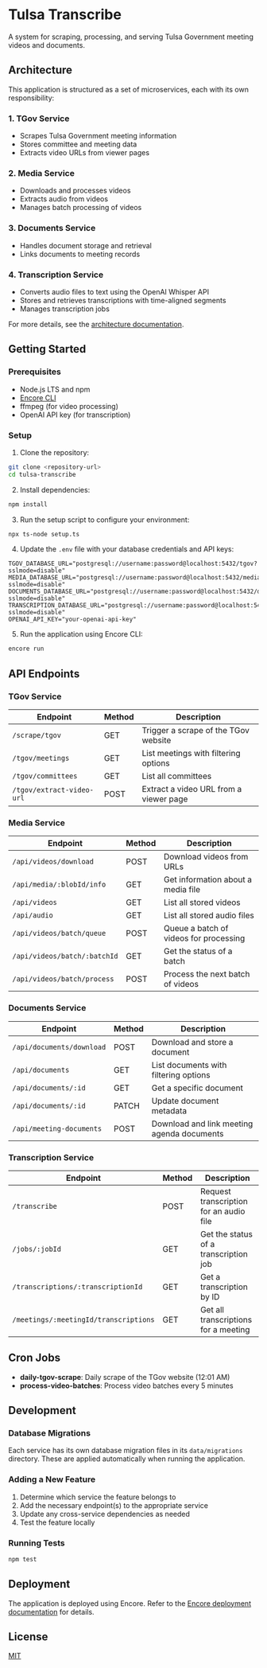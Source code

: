 # Tulsa Transcribe

A system for scraping, processing, and serving Tulsa Government meeting videos and documents.

## Architecture

This application is structured as a set of microservices, each with its own responsibility:

### 1. TGov Service
- Scrapes Tulsa Government meeting information
- Stores committee and meeting data
- Extracts video URLs from viewer pages

### 2. Media Service
- Downloads and processes videos
- Extracts audio from videos
- Manages batch processing of videos

### 3. Documents Service
- Handles document storage and retrieval
- Links documents to meeting records

### 4. Transcription Service
- Converts audio files to text using the OpenAI Whisper API
- Stores and retrieves transcriptions with time-aligned segments
- Manages transcription jobs

For more details, see the [architecture documentation](./docs/architecture.md).

## Getting Started

### Prerequisites

- Node.js LTS and npm
- [Encore CLI](https://encore.dev/docs/install)
- ffmpeg (for video processing)
- OpenAI API key (for transcription)

### Setup

1. Clone the repository:
```bash
git clone <repository-url>
cd tulsa-transcribe
```

2. Install dependencies:
```bash
npm install
```

3. Run the setup script to configure your environment:
```bash
npx ts-node setup.ts
```

4. Update the `.env` file with your database credentials and API keys:
```
TGOV_DATABASE_URL="postgresql://username:password@localhost:5432/tgov?sslmode=disable"
MEDIA_DATABASE_URL="postgresql://username:password@localhost:5432/media?sslmode=disable"
DOCUMENTS_DATABASE_URL="postgresql://username:password@localhost:5432/documents?sslmode=disable"
TRANSCRIPTION_DATABASE_URL="postgresql://username:password@localhost:5432/transcription?sslmode=disable"
OPENAI_API_KEY="your-openai-api-key"
```

5. Run the application using Encore CLI:
```bash
encore run
```

## API Endpoints

### TGov Service

| Endpoint | Method | Description |
|----------|--------|-------------|
| `/scrape/tgov` | GET | Trigger a scrape of the TGov website |
| `/tgov/meetings` | GET | List meetings with filtering options |
| `/tgov/committees` | GET | List all committees |
| `/tgov/extract-video-url` | POST | Extract a video URL from a viewer page |

### Media Service

| Endpoint | Method | Description |
|----------|--------|-------------|
| `/api/videos/download` | POST | Download videos from URLs |
| `/api/media/:blobId/info` | GET | Get information about a media file |
| `/api/videos` | GET | List all stored videos |
| `/api/audio` | GET | List all stored audio files |
| `/api/videos/batch/queue` | POST | Queue a batch of videos for processing |
| `/api/videos/batch/:batchId` | GET | Get the status of a batch |
| `/api/videos/batch/process` | POST | Process the next batch of videos |

### Documents Service

| Endpoint | Method | Description |
|----------|--------|-------------|
| `/api/documents/download` | POST | Download and store a document |
| `/api/documents` | GET | List documents with filtering options |
| `/api/documents/:id` | GET | Get a specific document |
| `/api/documents/:id` | PATCH | Update document metadata |
| `/api/meeting-documents` | POST | Download and link meeting agenda documents |

### Transcription Service

| Endpoint | Method | Description |
|----------|--------|-------------|
| `/transcribe` | POST | Request transcription for an audio file |
| `/jobs/:jobId` | GET | Get the status of a transcription job |
| `/transcriptions/:transcriptionId` | GET | Get a transcription by ID |
| `/meetings/:meetingId/transcriptions` | GET | Get all transcriptions for a meeting |

## Cron Jobs

- **daily-tgov-scrape**: Daily scrape of the TGov website (12:01 AM)
- **process-video-batches**: Process video batches every 5 minutes

## Development

### Database Migrations

Each service has its own database migration files in its `data/migrations` directory. These are applied automatically when running the application.

### Adding a New Feature

1. Determine which service the feature belongs to
2. Add the necessary endpoint(s) to the appropriate service
3. Update any cross-service dependencies as needed
4. Test the feature locally

### Running Tests

```bash
npm test
```

## Deployment

The application is deployed using Encore. Refer to the [Encore deployment documentation](https://encore.dev/docs/deploy) for details.

## License

[MIT](LICENSE)